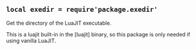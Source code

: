 
## `local exedir = require'package.exedir'`

Get the directory of the LuaJIT executable.

This is a luajit built-in in the [luajit] binary, so this package is only
needed if using vanilla LuaJIT.
